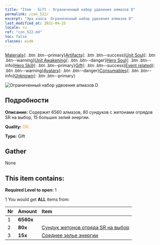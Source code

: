 ```yaml
---
title: "Item - Gift - Ограниченный набор удвоения алмазов D"
permalink: /con_522/
excerpt: "Эра хаоса  Ограниченный набор удвоения алмазов D"
last_modified_at: 2021-04-25
locale: ru
ref: "con_522.md"
toc: false
classes: wide
---
```

 [Materials](/ItemsRU/){: .btn .btn--primary}[Artifacts](/ItemsRU/Artifacts/){: .btn .btn--success}[Unit Soul](/ItemsRU/UnitSoul/){: .btn .btn--warning}[Unit Awakening](/ItemsRU/UnitAwakening/){: .btn .btn--danger}[Hero Soul](/ItemsRU/HeroSoul/){: .btn .btn--info}[Hero Skill](/ItemsRU/HeroSkill/){: .btn .btn--primary}[Gift](/ItemsRU/Gift/){: .btn .btn--success}[Event related](/ItemsRU/Events/){: .btn .btn--warning}[Avatars](/ItemsRU/Avatars/){: .btn .btn--danger}[Consumables](/ItemsRU/Consumables/){: .btn .btn--info}[Unknown](/ItemsRU/Unknown/){: .btn .btn--primary}

 ![Ограниченный набор удвоения алмазов D](/images/t/i_907197.png)

## Подробности
 **Описание:** Содержит 6560 алмазов, 80 сундуков с жетонами отрядов SR на выбор, 15 больших зелий энергии.

 **Quality:** <span style="color: #FF8C00">OK</span>

 **Type:** Gift

## Gather

  None

## This item contains:

 **Required Level to open:** 1

 1 You would get **ALL** items  from:

  | Nr | Amount |     Item    |
  |:---|:-------|:------------|
  | 1 |  **6560x** | <i class="fas fa-gem"/> |  | 
  | 2 |  **80x** | [Сундук жетонов отряда SR на выбор](/ItemsRU/con_1618/) |  | 
  | 3 |  **15x** | [Среднее зелье энергии](/ItemsRU/con_705/) |  | 
